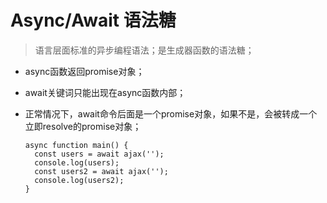 # Async/Await 语法糖
> 语言层面标准的异步编程语法；是生成器函数的语法糖；


* async函数返回promise对象；

* await关键词只能出现在async函数内部；

* 正常情况下，await命令后面是一个promise对象，如果不是，会被转成一个立即resolve的promise对象；

    ```
    async function main() {
      const users = await ajax('');
      console.log(users);
      const users2 = await ajax('');
      console.log(users2);
    }

    ```

